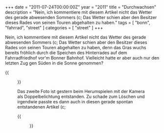 +++
date = "2011-07-24T00:00:00Z"
year = "2011"
title = "Durchwachsen"
description = "Nein, ich kommentiere mit diesem Artikel nicht das Wetter des gerade abwesenden Sommers (c; Das Wetter schien aber den Besitzer dieses Rades von seinen Touren abgehalten zu haben."
tags = [ "bonn", "fahrrad", "street" ]
categories = [ "street" ]
+++

Nein, ich kommentiere mit diesem Artikel nicht das Wetter des gerade abwesenden Sommers (c; Das Wetter schien aber den Besitzer dieses Rades von seinen Touren abgehalten zu haben, denn das Gras wuchs bereits fröhlich durch die Speichen des Hinterrades auf dem Fahrradfriedhof vor'm Bonner Bahnhof. Vielleicht hatte er aber auch nur den letzten Zug gen Süden in die Sonne genommen?


{{<figure src="/images/2011/20110722-055433-001.jpg" title="Durchwachsen I">}}

Das zweite Foto ist gestern beim Herumspielen mit der Kamera als Doppelbelichtung entstanden. Zu schade zum Löschen und irgendwie passte es dann auch in diesen gerade spontan entstandenen Artikel (c;

{{<figure src="/images/2011/20110722-203332-002.jpg" title="Durchwachsen II">}}

